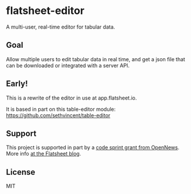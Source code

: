 # flatsheet-editor

A multi-user, real-time editor for tabular data.

## Goal
Allow multiple users to edit tabular data in real time, and get a json file that can be downloaded or integrated with a server API.

## Early!
This is a rewrite of the editor in use at app.flatsheet.io.

It is based in part on this table-editor module: https://github.com/sethvincent/table-editor

## Support
This project is supported in part by a [code sprint grant from OpenNews](http://opennews.org/codesprints.html). More info [at the Flatsheet blog](http://flatsheet.io/blog/getting-flatsheet-to-v1-with-help-from-opennews/).

## License
MIT
